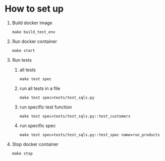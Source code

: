 # How to set up

1. Build docker image
   ```shell
   make build_test_env
   ```

2. Run docker container
   ```shell
   make start
   ```
3. Run tests
   
   1. all tests
      ```shell
      make test spec
      ```
   2. run all tests in a file
      ```shell
      make test spec=tests/test_sqls.py
      ```
   3. run specific test function 
      ```shell
      make test spec=tests/test_sqls.py::test_customers
      ```
   4. run specific spec
      ```shell
      make test spec=tests/test_sqls.py::test_spec name=run_products
      ```
4. Stop docker container
    ```shell
   make stop
    ```